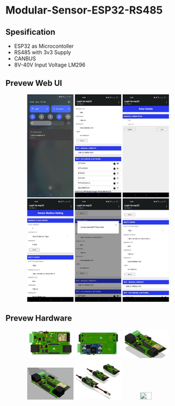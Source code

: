 # Modular-Sensor-ESP32-RS485

## Spesification
- ESP32 as Microcontoller
- RS485 with 3v3 Supply
- CANBUS
- 8V-40V Input Voltage LM296

## Prevew Web UI
<p align="center">
  <img src="DOC/SOFTWARE/ui_1.jpeg" width="25%" height="25%">
  <img src="DOC/SOFTWARE/ui_2.jpeg" width="25%" height="25%">
  <img src="DOC/SOFTWARE/ui_3.jpeg" width="25%" height="25%">
  <img src="DOC/SOFTWARE/ui_4.jpeg" width="25%" height="25%">
  <img src="DOC/SOFTWARE/ui_5.jpeg" width="25%" height="25%">
  <img src="DOC/SOFTWARE/ui_6.jpeg" width="25%" height="25%">
</p>

## Prevew Hardware
<p align="center">
  <img src="DOC/HARDFWARE/hw1.jpeg" width="25%" height="25%">
  <img src="DOC/HARDFWARE/hw2.jpeg" width="25%" height="25%">
  <img src="DOC/HARDFWARE/hw3.jpeg" width="25%" height="25%">
  <img src="DOC/HARDFWARE/hw4.jpeg" width="25%" height="25%">
  <img src="DOC/HARDFWARE/hw5.jpeg" width="25%" height="25%">
  <img src="DOC/HARDFWARE/hw6.jpeg" width="25%" height="25%">
</p>